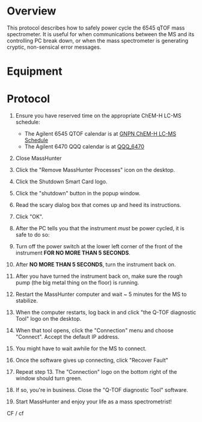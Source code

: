 # Overview

This protocol describes how to safely power cycle the 6545 qTOF mass spectrometer.  It is useful for when communications between the MS and its controlling PC break down, or when the mass spectrometer is generating cryptic, non-sensical error messages.

# Equipment

# Protocol
1. Ensure you have reserved time on the appropriate ChEM-H LC-MS schedule:
	* The Agilent 6545 QTOF calendar is at [GNPN ChEM-H LC-MS Schedule](https://calendar.google.com/calendar/embed?src=gnpn.chemh.lc.ms%40gmail.com&ctz=America/Los_Angeles)
	* The Agilent 6470 QQQ calendar is at [QQQ_6470](https://calendar.google.com/calendar/embed?src=3eic0r8c6jmtdf9e350dg8cl74%40group.calendar.google.com&ctz=America/Los_Angeles)
 
2. Close MassHunter
3. Click the "Remove MassHunter Processes" icon on the desktop.
4. Click the Shutdown Smart Card logo.
5. Click the "shutdown" button in the popup window.
6. Read the scary dialog box that comes up and heed its instructions.
7. Click "OK".
8. After the PC tells you that the instrument *must* be power cycled, it is safe to do so:
9. Turn off the power switch at the lower left corner of the front of the instrument **FOR NO MORE THAN 5 SECONDS**.
10. After **NO MORE THAN 5 SECONDS**, turn the instrument back on.
11. After you have turned the instrument back on, make sure the rough pump (the big metal thing on the floor) is running.
12. Restart the MassHunter computer and wait ~ 5 minutes for the MS to stabilize.
13. When the computer restarts, log back in and click "the Q-TOF diagnostic Tool" logo on the desktop.
14. When that tool opens, click the "Connection" menu and choose "Connect".  Accept the default IP address.
15. You might have to wait awhile for the MS to connect.
16. Once the software gives up connecting, click "Recover Fault"
17. Repeat step 13.  The "Connection" logo on the bottom right of the window should turn green.
18. If so, you're in business.  Close the "Q-TOF diagnostic Tool" software.
19. Start MassHunter and enjoy your life as a mass spectrometrist!

CF / cf
